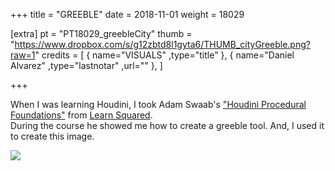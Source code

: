 +++
title = "GREEBLE"
date = 2018-11-01
weight = 18029

[extra]
pt = "PT18029_greebleCity"
thumb = "https://www.dropbox.com/s/g12zbtd8l1gyta6/THUMB_cityGreeble.png?raw=1"
credits = [
    { name="VISUALS"                    ,type="title"                                                                   },
    { name="Daniel Alvarez"             ,type="lastnotar"  ,url=""                                                      },
]

+++

<div class="page_text">

When I was learning Houdini, I took Adam Swaab's <a href="https://www.learnsquared.com/courses/houdini-foundations" target="_blank">"Houdini Procedural Foundations"</a> from <a href="https://www.learnsquared.com" target="_blank">Learn Squared</a>.</br>
During the course he showed me how to create a greeble tool. And, I used it to create this image.

</div>

<div class="mwall">
<div class="mwall_items" style="columns:1;">
<div class="mwall_item"><img src="https://www.dropbox.com/s/jh6u526q8ivf0vu/STILL_cityGreeble.png?raw=1"></div>
</div>
</div>

